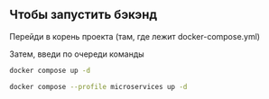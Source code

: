 ## Чтобы запустить бэкэнд

Перейди в корень проекта (там, где лежит docker-compose.yml)

Затем, введи по очереди команды
```bash
docker compose up -d
```

```bash
docker compose --profile microservices up -d
```